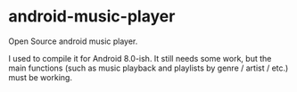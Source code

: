 # android-music-player
Open Source android music player.

I used to compile it for Android 8.0-ish. It still needs some work, but the main functions (such as music playback and playlists by genre / artist / etc.) must be working.
